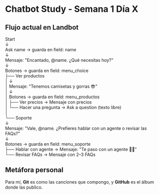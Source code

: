 # Chatbot Study - Semana 1 Día X

## Flujo actual en Landbot

Start  
   ↓  
Ask name → guarda en field: name  
   ↓  
Mensaje: "Encantado, @name. ¿Qué necesitas hoy?"  
   ↓  
Botones → guarda en field: menu_choice  
   ├── Ver productos  
   │      ↓  
   │   Mensaje: "Tenemos camisetas y gorras 😎"  
   │      ↓  
   │   Botones → guarda en field: menu_productos  
   │         ├── Ver precios → Mensaje con precios  
   │         └── Hacer una pregunta → Ask a question (texto libre)  
   │  
   └── Soporte  
          ↓  
       Mensaje: "Vale, @name. ¿Prefieres hablar con un agente o revisar las FAQs?"  
          ↓  
       Botones → guarda en field: menu_soporte  
              ├── Hablar con agente → Mensaje: "Te paso con un agente 👩‍💻"  
              └── Revisar FAQs → Mensaje con 2–3 FAQs  

## Metáfora personal
Para mí, **Git** es como las canciones que compongo, y **GitHub** es el álbum donde las publico.
